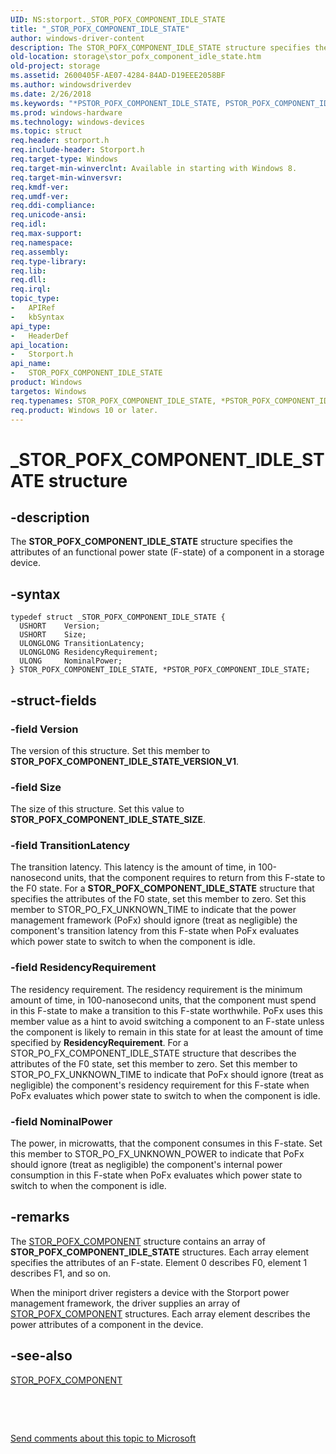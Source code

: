 ```yaml
---
UID: NS:storport._STOR_POFX_COMPONENT_IDLE_STATE
title: "_STOR_POFX_COMPONENT_IDLE_STATE"
author: windows-driver-content
description: The STOR_POFX_COMPONENT_IDLE_STATE structure specifies the attributes of an functional power state (F-state) of a component in a storage device.
old-location: storage\stor_pofx_component_idle_state.htm
old-project: storage
ms.assetid: 2600405F-AE07-4284-84AD-D19EEE2058BF
ms.author: windowsdriverdev
ms.date: 2/26/2018
ms.keywords: "*PSTOR_POFX_COMPONENT_IDLE_STATE, PSTOR_POFX_COMPONENT_IDLE_STATE, PSTOR_POFX_COMPONENT_IDLE_STATE structure pointer [Storage Devices], STOR_POFX_COMPONENT_IDLE_STATE, STOR_POFX_COMPONENT_IDLE_STATE structure [Storage Devices], _STOR_POFX_COMPONENT_IDLE_STATE, storage.stor_pofx_component_idle_state, storport/PSTOR_POFX_COMPONENT_IDLE_STATE, storport/STOR_POFX_COMPONENT_IDLE_STATE"
ms.prod: windows-hardware
ms.technology: windows-devices
ms.topic: struct
req.header: storport.h
req.include-header: Storport.h
req.target-type: Windows
req.target-min-winverclnt: Available in starting with Windows 8.
req.target-min-winversvr: 
req.kmdf-ver: 
req.umdf-ver: 
req.ddi-compliance: 
req.unicode-ansi: 
req.idl: 
req.max-support: 
req.namespace: 
req.assembly: 
req.type-library: 
req.lib: 
req.dll: 
req.irql: 
topic_type:
-	APIRef
-	kbSyntax
api_type:
-	HeaderDef
api_location:
-	Storport.h
api_name:
-	STOR_POFX_COMPONENT_IDLE_STATE
product: Windows
targetos: Windows
req.typenames: STOR_POFX_COMPONENT_IDLE_STATE, *PSTOR_POFX_COMPONENT_IDLE_STATE
req.product: Windows 10 or later.
---
```


# _STOR_POFX_COMPONENT_IDLE_STATE structure


## -description


The <b>STOR_POFX_COMPONENT_IDLE_STATE</b> structure specifies the attributes of an functional power state (F-state) of a component in a storage device.


## -syntax


````
typedef struct _STOR_POFX_COMPONENT_IDLE_STATE {
  USHORT    Version;
  USHORT    Size;
  ULONGLONG TransitionLatency;
  ULONGLONG ResidencyRequirement;
  ULONG     NominalPower;
} STOR_POFX_COMPONENT_IDLE_STATE, *PSTOR_POFX_COMPONENT_IDLE_STATE;
````


## -struct-fields




### -field Version

The version of this structure. Set this member to <b>STOR_POFX_COMPONENT_IDLE_STATE_VERSION_V1</b>.


### -field Size

The size of this structure. Set this value to <b>STOR_POFX_COMPONENT_IDLE_STATE_SIZE</b>.


### -field TransitionLatency

The transition latency. This latency is the amount of time, in 100-nanosecond units, that the component requires to return from this F-state to the F0 state. For a <b>STOR_POFX_COMPONENT_IDLE_STATE</b> structure that specifies the attributes of the F0 state, set this member to zero. Set this member to STOR_PO_FX_UNKNOWN_TIME to indicate that the power management framework (PoFx) should ignore (treat as negligible) the component's transition latency from this F-state when PoFx evaluates which power state to switch to when the component is idle.


### -field ResidencyRequirement

The residency requirement. The residency requirement is the minimum amount of time, in 100-nanosecond units, that the component must spend in this F-state to make a transition to this F-state worthwhile. PoFx uses this member value as a hint to avoid switching a component to an F-state unless the component is likely to remain in this state for at least the amount of time specified by <b>ResidencyRequirement</b>. For a STOR_PO_FX_COMPONENT_IDLE_STATE structure that describes the attributes of the F0 state, set this member to zero. Set this member to STOR_PO_FX_UNKNOWN_TIME to indicate that PoFx should ignore (treat as negligible) the component's residency requirement for this F-state when PoFx evaluates which power state to switch to when the component is idle.


### -field NominalPower

The power, in microwatts, that the component consumes in this F-state. Set this member to STOR_PO_FX_UNKNOWN_POWER to indicate that PoFx should ignore (treat as negligible) the component's internal power consumption in this F-state when PoFx evaluates which power state to switch to when the component is idle. 


## -remarks



 The <a href="..\storport\ns-storport-_stor_pofx_component.md">STOR_POFX_COMPONENT</a> structure contains an array of <b>STOR_POFX_COMPONENT_IDLE_STATE</b> structures. Each array element specifies the attributes of an F-state. Element 0 describes F0, element 1 describes F1, and so on.

When the miniport driver registers a device with the Storport power management framework, the driver supplies an array of <a href="..\storport\ns-storport-_stor_pofx_component.md">STOR_POFX_COMPONENT</a> structures. Each array element describes the power attributes of a component in the device.




## -see-also

<a href="..\storport\ns-storport-_stor_pofx_component.md">STOR_POFX_COMPONENT</a>



 

 

<a href="mailto:wsddocfb@microsoft.com?subject=Documentation%20feedback [storage\storage]:%20STOR_POFX_COMPONENT_IDLE_STATE structure%20 RELEASE:%20(2/26/2018)&amp;body=%0A%0APRIVACY STATEMENT%0A%0AWe use your feedback to improve the documentation. We don't use your email address for any other purpose, and we'll remove your email address from our system after the issue that you're reporting is fixed. While we're working to fix this issue, we might send you an email message to ask for more info. Later, we might also send you an email message to let you know that we've addressed your feedback.%0A%0AFor more info about Microsoft's privacy policy, see http://privacy.microsoft.com/en-us/default.aspx." title="Send comments about this topic to Microsoft">Send comments about this topic to Microsoft</a>

